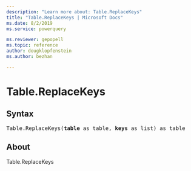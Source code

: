 ```yaml
---
description: "Learn more about: Table.ReplaceKeys"
title: "Table.ReplaceKeys | Microsoft Docs"
ms.date: 8/2/2019
ms.service: powerquery

ms.reviewer: gepopell
ms.topic: reference
author: dougklopfenstein
ms.author: bezhan

---
```

# Table.ReplaceKeys

## Syntax

<pre>
Table.ReplaceKeys(<b>table</b> as table, <b>keys</b> as list) as table 
</pre>
  
## About  
Table.ReplaceKeys
